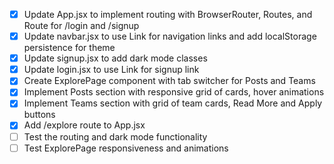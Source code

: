 - [x] Update App.jsx to implement routing with BrowserRouter, Routes, and Route for /login and /signup
- [x] Update navbar.jsx to use Link for navigation links and add localStorage persistence for theme
- [x] Update signup.jsx to add dark mode classes
- [x] Update login.jsx to use Link for signup link
- [x] Create ExplorePage component with tab switcher for Posts and Teams
- [x] Implement Posts section with responsive grid of cards, hover animations
- [x] Implement Teams section with grid of team cards, Read More and Apply buttons
- [x] Add /explore route to App.jsx
- [ ] Test the routing and dark mode functionality
- [ ] Test ExplorePage responsiveness and animations
